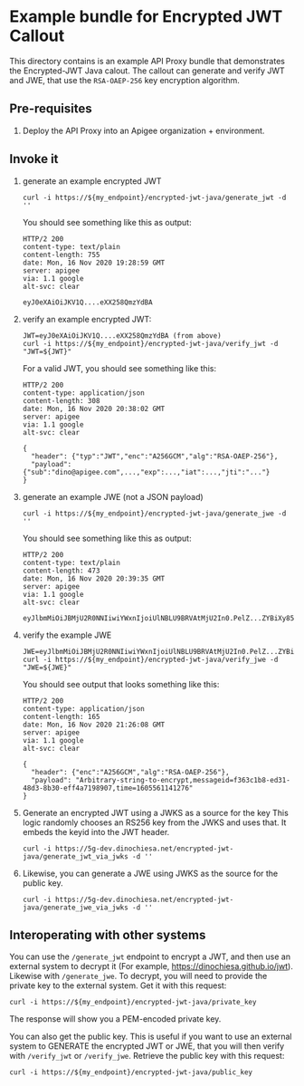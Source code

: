 # Example bundle for Encrypted JWT Callout

This directory contains is an example API Proxy bundle that demonstrates the
Encrypted-JWT Java calout. The callout can generate and verify JWT and JWE, that
use the `RSA-OAEP-256` key encryption algorithm.

## Pre-requisites

1. Deploy the API Proxy into an Apigee organization + environment.

## Invoke it

1. generate an example encrypted JWT
   ```
   curl -i https://${my_endpoint}/encrypted-jwt-java/generate_jwt -d ''
   ```

   You should see something like this as output:
   ```
   HTTP/2 200
   content-type: text/plain
   content-length: 755
   date: Mon, 16 Nov 2020 19:28:59 GMT
   server: apigee
   via: 1.1 google
   alt-svc: clear

   eyJ0eXAiOiJKV1Q....eXX258QmzYdBA
   ```

2. verify an example encrypted JWT:

   ```
   JWT=eyJ0eXAiOiJKV1Q....eXX258QmzYdBA (from above)
   curl -i https://${my_endpoint}/encrypted-jwt-java/verify_jwt -d "JWT=${JWT}"

   ```

   For a valid JWT, you should see something like this:
   ```
   HTTP/2 200
   content-type: application/json
   content-length: 308
   date: Mon, 16 Nov 2020 20:38:02 GMT
   server: apigee
   via: 1.1 google
   alt-svc: clear

   {
     "header": {"typ":"JWT","enc":"A256GCM","alg":"RSA-OAEP-256"},
     "payload": {"sub":"dino@apigee.com",...,"exp":...,"iat":...,"jti":"..."}
   }
   ```

3. generate an example JWE (not a JSON payload)
   ```
   curl -i https://${my_endpoint}/encrypted-jwt-java/generate_jwe -d ''
   ```

   You should see something like this as output:
   ```
   HTTP/2 200
   content-type: text/plain
   content-length: 473
   date: Mon, 16 Nov 2020 20:39:35 GMT
   server: apigee
   via: 1.1 google
   alt-svc: clear

   eyJlbmMiOiJBMjU2R0NNIiwiYWxnIjoiUlNBLU9BRVAtMjU2In0.PelZ...ZYBiXy85u.ZkjuSBvcW7iU4vj6oOo9KA

   ```

4. verify the example JWE

   ```
   JWE=eyJlbmMiOiJBMjU2R0NNIiwiYWxnIjoiUlNBLU9BRVAtMjU2In0.PelZ...ZYBiXy85u.ZkjuSBvcW7iU4vj6oOo9KA
   curl -i https://${my_endpoint}/encrypted-jwt-java/verify_jwe -d "JWE=${JWE}"
   ```
   You should see output that looks something like this:
   ```
   HTTP/2 200
   content-type: application/json
   content-length: 165
   date: Mon, 16 Nov 2020 21:26:08 GMT
   server: apigee
   via: 1.1 google
   alt-svc: clear

   {
     "header": {"enc":"A256GCM","alg":"RSA-OAEP-256"},
     "payload": "Arbitrary-string-to-encrypt,messageid=f363c1b8-ed31-48d3-8b30-eff4a7198907,time=1605561141276"
   }

   ```

5. Generate an encrypted JWT using a JWKS as a source for the key
   This logic randomly chooses an RS256 key from the JWKS and uses that. It embeds the
   keyid into the JWT header.
   ```
   curl -i https://5g-dev.dinochiesa.net/encrypted-jwt-java/generate_jwt_via_jwks -d ''
   ```

6. Likewise, you can generate a JWE using JWKS as the source for the public key.
   ```
   curl -i https://5g-dev.dinochiesa.net/encrypted-jwt-java/generate_jwe_via_jwks -d ''
   ```



## Interoperating with other systems

You can use the `/generate_jwt` endpoint to encrypt a JWT, and then use an
external system to decrypt it (For example, https://dinochiesa.github.io/jwt).
Likewise with `/generate_jwe`.  To decrypt, you will need to provide the private
key to the external system.  Get it with this request:

```
curl -i https://${my_endpoint}/encrypted-jwt-java/private_key
```

The response will show you a PEM-encoded private key.

You can also get the public key.  This is useful if you want to use an external
system to GENERATE the encrypted JWT or JWE, that you will then verify with
`/verify_jwt` or `/verify_jwe`. Retrieve the public key with this request:

```
curl -i https://${my_endpoint}/encrypted-jwt-java/public_key
```
